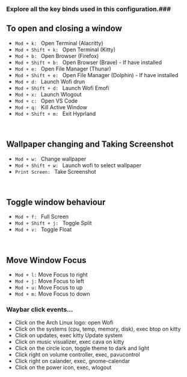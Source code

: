 ### Explore all the key binds used in this configuration.###

## To open and closing a window
- `Mod + k: ` Open Terminal (Alacritty)
- `Mod + Shift + k: ` Open Terminal (Kitty)
- `Mod + b: ` Open Browser (Firefox)
- `Mod + Shift + b: ` Open Browser (Brave) - If have installed
- `Mod + e: ` Open File Manager (Thunar)
- `Mod + Shift + e: ` Open File Manager (Dolphin) - If have installed
- `Mod + d: ` Launch Wofi drun
- `Mod + Shift + d: ` Launch Wofi Emofi
- `Mod + x: ` Launch Wlogout
- `Mod + c: ` Open VS Code
- `Mod + q: ` Kill Active Window
- `Mod + Shift + m: ` Exit Hyprland

</br>

## Wallpaper changing and Taking Screenshot
- `Mod + w: ` Change wallpaper
- `Mod + Shift + w: ` Launch wofi to select wallpaper
- `Print Screen: ` Take Screenshot
</br>

## Toggle window behaviour
- `Mod + f: ` Full Screen
- `Mod + Shift + j: ` Toggle Split
- `Mod + v: ` Toggle Float
</br>

## Move Window Focus
- `Mod + l:` Move Focus to right
- `Mod + j:` Move Focus to left
- `Mod + u:` Move Focus to up
- `Mod + m:` Move Focus to down


### Waybar click events...
- Click on the Arch Linux logo: open Wofi
- Click on the systems (cpu, temp, memory, disk), exec btop on kitty
- Click on updates, exec kitty Update system
- Click on music visualizer, exec cava on kitty
- Click on the circle icon, toggle theme to dark and light
- Click right on volume controller, exec, pavucontrol
- Click right on calander, exec, gnome-calendar
- Click on the power icon, exec, wlogout
